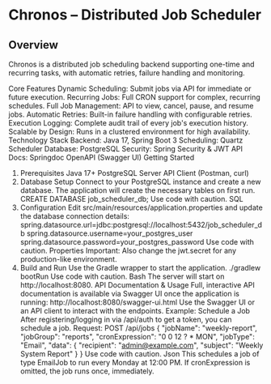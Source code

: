 # Chronos – Distributed Job Scheduler

## Overview
Chronos is a distributed job scheduling backend supporting one-time and recurring tasks, with automatic retries, failure handling and monitoring.

Core Features
Dynamic Scheduling: Submit jobs via API for immediate or future execution.
Recurring Jobs: Full CRON support for complex, recurring schedules.
Full Job Management: API to view, cancel, pause, and resume jobs.
Automatic Retries: Built-in failure handling with configurable retries.
Execution Logging: Complete audit trail of every job's execution history.
Scalable by Design: Runs in a clustered environment for high availability.
Technology Stack
Backend: Java 17, Spring Boot 3
Scheduling: Quartz Scheduler
Database: PostgreSQL
Security: Spring Security & JWT
API Docs: Springdoc OpenAPI (Swagger UI)
Getting Started
1. Prerequisites
Java 17+
PostgreSQL Server
API Client (Postman, curl)
2. Database Setup
Connect to your PostgreSQL instance and create a new database. The application will create the necessary tables on first run.
CREATE DATABASE job_scheduler_db;
Use code with caution.
SQL
3. Configuration
Edit src/main/resources/application.properties and update the database connection details:
spring.datasource.url=jdbc:postgresql://localhost:5432/job_scheduler_db
spring.datasource.username=your_postgres_user
spring.datasource.password=your_postgres_password
Use code with caution.
Properties
Important: Also change the jwt.secret for any production-like environment.
4. Build and Run
Use the Gradle wrapper to start the application.
./gradlew bootRun
Use code with caution.
Bash
The server will start on http://localhost:8080.
API Documentation & Usage
Full, interactive API documentation is available via Swagger UI once the application is running:
http://localhost:8080/swagger-ui.html
Use the Swagger UI or an API client to interact with the endpoints.
Example: Schedule a Job
After registering/logging in via /api/auth to get a token, you can schedule a job.
Request: POST /api/jobs
{
    "jobName": "weekly-report",
    "jobGroup": "reports",
    "cronExpression": "0 0 12 ? * MON",
    "jobType": "Email",
    "data": {
        "recipient": "admin@example.com",
        "subject": "Weekly System Report"
    }
}
Use code with caution.
Json
This schedules a job of type EmailJob to run every Monday at 12:00 PM. If cronExpression is omitted, the job runs once, immediately.
